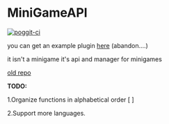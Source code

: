 # MiniGameAPI

[![poggit-ci](https://poggit.pmmp.io/ci.badge/MiniGameAPI-PM/MiniGameAPI/MiniGameAPI)](https://poggit.pmmp.io/ci/MiniGameAPI-PM/MiniGameAPI/MiniGameAPI)

you can get an example plugin [here](https://github.com/MiniGameAPI-PM/MGARace) (abandon....)

it isn't a minigame it's api and manager for minigames


[old repo](https://github.com/JustD01t/MiniGameAPI)

**TODO:**

1.Organize functions in alphabetical order [ ]

2.Support more languages.
